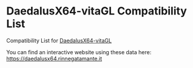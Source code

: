 # DaedalusX64-vitaGL Compatibility List
Compatibility List for [DaedalusX64-vitaGL](https://github.com/Rinnegatamante/DaedalusX64-vitaGL)

You can find an interactive website using these data here: https://daedalusx64.rinnegatamante.it
